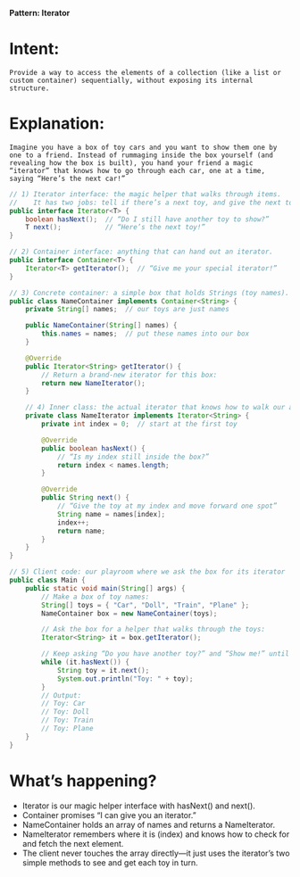 **Pattern: Iterator**

# Intent:

    Provide a way to access the elements of a collection (like a list or custom container) sequentially, without exposing its internal structure.

# Explanation:

    Imagine you have a box of toy cars and you want to show them one by one to a friend. Instead of rummaging inside the box yourself (and revealing how the box is built), you hand your friend a magic “iterator” that knows how to go through each car, one at a time, saying “Here’s the next car!”

```java
// 1) Iterator interface: the magic helper that walks through items.
//    It has two jobs: tell if there’s a next toy, and give the next toy.
public interface Iterator<T> {
    boolean hasNext();  // “Do I still have another toy to show?”
    T next();           // “Here’s the next toy!”
}

// 2) Container interface: anything that can hand out an iterator.
public interface Container<T> {
    Iterator<T> getIterator();  // “Give me your special iterator!”
}

// 3) Concrete container: a simple box that holds Strings (toy names).
public class NameContainer implements Container<String> {
    private String[] names;  // our toys are just names

    public NameContainer(String[] names) {
        this.names = names;  // put these names into our box
    }

    @Override
    public Iterator<String> getIterator() {
        // Return a brand-new iterator for this box:
        return new NameIterator();
    }

    // 4) Inner class: the actual iterator that knows how to walk our array.
    private class NameIterator implements Iterator<String> {
        private int index = 0;  // start at the first toy

        @Override
        public boolean hasNext() {
            // “Is my index still inside the box?”
            return index < names.length;
        }

        @Override
        public String next() {
            // “Give the toy at my index and move forward one spot”
            String name = names[index];
            index++;
            return name;
        }
    }
}

// 5) Client code: our playroom where we ask the box for its iterator
public class Main {
    public static void main(String[] args) {
        // Make a box of toy names:
        String[] toys = { "Car", "Doll", "Train", "Plane" };
        NameContainer box = new NameContainer(toys);

        // Ask the box for a helper that walks through the toys:
        Iterator<String> it = box.getIterator();

        // Keep asking “Do you have another toy?” and “Show me!” until done
        while (it.hasNext()) {
            String toy = it.next();
            System.out.println("Toy: " + toy);
        }
        // Output:
        // Toy: Car
        // Toy: Doll
        // Toy: Train
        // Toy: Plane
    }
}

```

# What’s happening?

- Iterator is our magic helper interface with hasNext() and next().
- Container promises “I can give you an iterator.”
- NameContainer holds an array of names and returns a NameIterator.
- NameIterator remembers where it is (index) and knows how to check for and fetch the next element.
- The client never touches the array directly—it just uses the iterator’s two simple methods to see and get each toy in turn.
